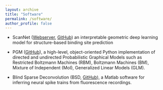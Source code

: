 ```yaml
---
layout: archive
title: "Software"
permalink: /software/
author_profile: false
---
```



- ScanNet (<a href="http://bioinfo3d.cs.tau.ac.il/ScanNet/index_private.html">Webserver</a>, <a href="https://github.com/jertubiana/ScanNet">GitHub</a>) an interpretable geometric deep learning model for structure-based binding site prediction

- PGM (<a href="https://github.com/jertubiana/PGM">GitHub</a>), a high-level, object-oriented Python implementation of directed and undirected Probabilistic Graphical Models such as Restricted Boltzmann Machines (RBM), Boltzmann Machines (BM), Mixture of Independent (MoI), Generalized Linear Models (GLM).


- Blind Sparse Deconvolution (BSD, <a href="https://github.com/jertubiana/BSD">GitHub</a>), a Matlab software for inferring neural spike trains from fluorescence recordings.

